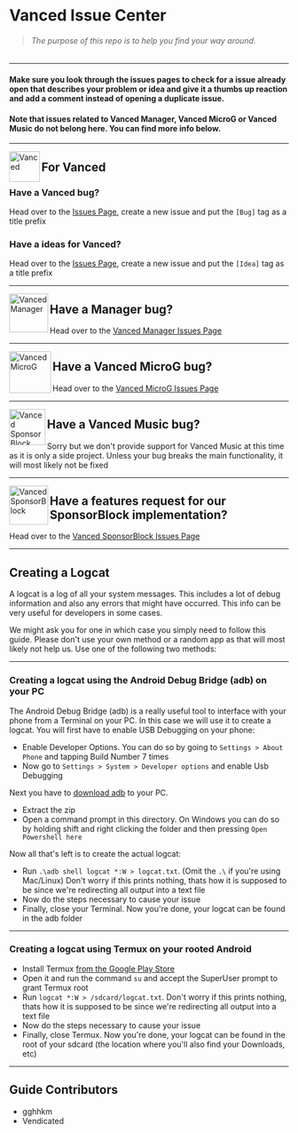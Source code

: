 # Vanced Issue Center 
> ###### The purpose of this repo is to help you find your way around.
___

#### Make sure you look through the issues pages to check for a issue already open that describes your problem or idea and give it a thumbs up reaction and add a comment instead of opening a duplicate issue.

#### Note that issues related to Vanced Manager, Vanced MicroG or Vanced Music do not belong here. You can find more info below.
___
<a href="https://vancedapp.com"><img src="https://cdn.discordapp.com/emojis/724333860598579290.png" alt="Vanced" height="55" align="left"></a>
## For Vanced
### Have a Vanced bug?
Head over to the [Issues Page](https://github.com/YTVanced/Vanced/issues), create a new issue and put the `[Bug]` tag as a title prefix

### Have a ideas for Vanced?
Head over to the [Issues Page](https://github.com/YTVanced/Vanced/issues), create a new issue and put the `[Idea]` tag as a title prefix
___
<a href="https://github.com/YTVanced/VancedManager"><img src="https://cdn.discordapp.com/emojis/727995382012837898.png" alt="Vanced Manager" align="left" height="70" ></a>
## Have a Manager bug? 
Head over to the [Vanced Manager Issues Page](https://github.com/YTVanced/VancedManager/issues)
___
<a href="https://github.com/YTVanced/VancedMicroG"><img src="https://cdn.discordapp.com/emojis/739533000609628191.png" alt="Vanced MicroG" height="75" align="left" ></a>
## Have a Vanced MicroG bug?
Head over to the [Vanced MicroG Issues Page](https://github.com/YTVanced/VancedMicroG/issues)
___
<img src="https://cdn.discordapp.com/emojis/771642079318638603.png" alt="Vanced SponsorBlock" height="65" align="left"></a>
## Have a Vanced Music bug?
Sorry but we don't provide support for Vanced Music at this time as it is only a side project. Unless your bug breaks the main functionality, it will most likely not be fixed
___
<a href="https://github.com/YTVanced/SponsorBlock"><img src="https://cdn.discordapp.com/attachments/548867094259826700/776979672264474644/LogoSponsorBlockSimple256px.png" alt="Vanced SponsorBlock" height="70" align="left"></a>
## Have a features request for our SponsorBlock implementation?
Head over to the [Vanced SponsorBlock Issues Page](https://github.com/YTVanced/SponsorBlock/issues)

________


## Creating a Logcat
A logcat is a log of all your system messages. This includes a lot of debug information and also any errors that might have occurred. This info can be very useful for developers in some cases.

We might ask you for one in which case you simply need to follow this guide. Please don't use your own method or a random app as that will most likely not help us. Use one of the following two methods:
___
### Creating a logcat using the Android Debug Bridge (adb) on your PC
The Android Debug Bridge (adb) is a really useful tool to interface with your phone from a Terminal on your PC. In this case we will use it to create a logcat.
You will first have to enable USB Debugging on your phone:
- Enable Developer Options. You can do so by going to `Settings > About Phone` and tapping Build Number 7 times
- Now go to `Settings > System > Developer options` and enable Usb Debugging

Next you have to [download adb](https://developer.android.com/studio/releases/platform-tools) to your PC. 
- Extract the zip
- Open a command prompt in this directory. On Windows you can do so by holding shift and right clicking the folder and then pressing `Open Powershell here`

Now all that's left is to create the actual logcat:
- Run `.\adb shell logcat *:W > logcat.txt`. (Omit the `.\` if you're using Mac/Linux) Don't worry if this prints nothing, thats how it is supposed to be since we're redirecting all output into a text file
- Now do the steps necessary to cause your issue
- Finally, close your Terminal. Now you're done, your logcat can be found in the adb folder
___
### Creating a logcat using Termux on your rooted Android
- Install Termux [from the Google Play Store](https://play.google.com/store/apps/details?id=com.termux)
- Open it and run the command `su` and accept the SuperUser prompt to grant Termux root
- Run `logcat *:W > /sdcard/logcat.txt`. Don't worry if this prints nothing, thats how it is supposed to be since we're redirecting all output into a text file
- Now do the steps necessary to cause your issue
- Finally, close Termux. Now you're done, your logcat can be found in the root of your sdcard (the location where you'll also find your Downloads, etc)
___

## Guide Contributors
- gghhkm
- Vendicated
